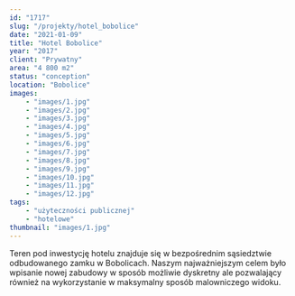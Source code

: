 ```yaml
---
id: "1717"
slug: "/projekty/hotel_bobolice"
date: "2021-01-09"
title: "Hotel Bobolice"
year: "2017"
client: "Prywatny"
area: "4 800 m2"
status: "conception"
location: "Bobolice"
images: 
    - "images/1.jpg"
    - "images/2.jpg"
    - "images/3.jpg"
    - "images/4.jpg"    
    - "images/5.jpg"    
    - "images/6.jpg"    
    - "images/7.jpg"    
    - "images/8.jpg"    
    - "images/9.jpg"    
    - "images/10.jpg"    
    - "images/11.jpg"    
    - "images/12.jpg"    
tags: 
    - "użyteczności publicznej"
    - "hotelowe"
thumbnail: "images/1.jpg"
---
```

Teren pod inwestycję hotelu znajduje się w&nbsp;bezpośrednim sąsiedztwie odbudowanego zamku w&nbsp;Bobolicach. Naszym najważniejszym celem było wpisanie nowej zabudowy w sposób możliwie dyskretny ale pozwalający również na wykorzystanie w maksymalny sposób malowniczego widoku.
